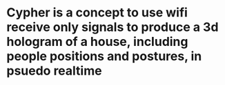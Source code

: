 # Cypher is a concept to use wifi receive only signals to produce a 3d hologram of a house, including people positions and postures, in psuedo realtime
